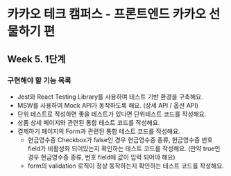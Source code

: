 # 카카오 테크 캠퍼스 - 프론트엔드 카카오 선물하기 편

## Week 5. 1단계

### 구현해야 할 기능 목록

- Jest와 React Testing Library를 사용하여 테스트 기반 환경을 구축해요.
- MSW를 사용하여 Mock API가 동작하도록 해요. (상세 API / 옵션 API)
- 단위 테스트로 작성하면 좋을 테스트가 있다면 단위테스트 코드를 작성해요.
- 상품 상세 페이지와 관련된 통합 테스트 코드를 작성해요.
- 결제하기 페이지의 Form과 관련된 통합 테스트 코드를 작성해요.
  - 현금영수증 Checkbox가 false인 경우 현금영수증 종류, 현금영수증 번호 field가 비활성화 되어있는지 확인하는 테스트 코드를 작성해요. (만약 true인 경우 현금영수증 종류, 번호 field에 값이 입력 되어야 해요)
  - form의 validation 로직이 정상 동작하는지 확인하는 테스트 코드를 작성해요.
